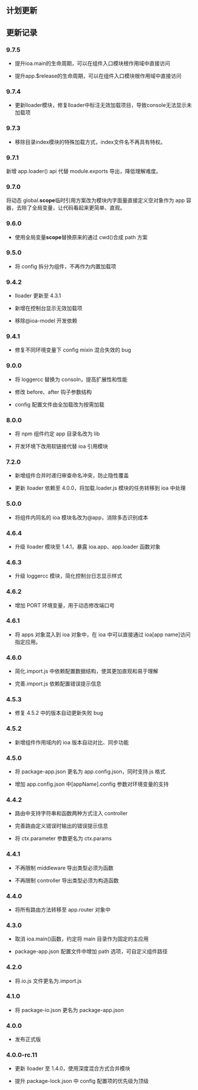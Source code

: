 ## 计划更新



## 更新记录

### 9.7.5

- 提升ioa.main的生命周期，可以在组件入口模块根作用域中直接访问

- 提升app.$release的生命周期，可以在组件入口模块根作用域中直接访问

### 9.7.4

- 更新lloader模块，修复lloader中标注无效加载项目，导致console无法显示未加载项

### 9.7.3

- 移除目录index模块的特殊加载方式，index文件名不再具有特权。

### 9.7.1

新增 app.loader() api 代替 module.exports 导出，降低理解难度。

### 9.7.0

将动态 global.**scope**临时引用方案改为模块内字面量直接定义空对象作为 app 容器，去除了全局变量，让代码看起来更简单、直观。

### 9.6.0

- 使用全局变量**scope**替换原来的通过 cwd()合成 path 方案

### 9.5.0

- 将 config 拆分为组件，不再作为内置加载项

### 9.4.2

- lloader 更新至 4.3.1

- 新增在控制台显示无效加载项

- 移除@ioa-model 开发依赖

### 9.4.1

- 修复不同环境变量下 config mixin 混合失效的 bug

### 9.0.0

- 将 loggercc 替换为 consoln，提高扩展性和性能

- 修改 before、after 钩子参数结构

- config 配置文件由全加载改为按需加载

### 8.0.0

- 将 npm 组件约定 app 目录名改为 lib

- 开发环境下改用软链接代替 ioa 引用模块

### 7.2.0

- 新增组件合并时递归审查命名冲突，防止隐性覆盖

- 更新 lloader 依赖至 4.0.0，将加载.loader.js 模块的任务转移到 ioa 中处理

### 5.0.0

- 将组件内同名的 ioa 模块名改为@app，消除多态识别成本

### 4.6.4

- 升级 lloader 模块至 1.4.1，暴露 ioa.app、app.loader 函数对象

### 4.6.3

- 升级 loggercc 模块，简化控制台日志显示样式

### 4.6.2

- 增加 PORT 环境变量，用于动态修改端口号

### 4.6.1

- 将 apps 对象混入到 ioa 对象中，在 ioa 中可以直接通过 ioa[app name]访问指定应用。

### 4.6.0

- 简化.import.js 中依赖配置数据结构，使其更加直观和易于理解

- 完善.import.js 依赖配置错误提示信息

### 4.5.3

- 修复 4.5.2 中的版本自动更新失败 bug

### 4.5.2

- 新增组件作用域内的 ioa 版本自动对比、同步功能

<!-- * 完善组件配置错误提示信息 -->

### 4.5.0

- 将 package-app.json 更名为 app.config.json，同时支持.js 格式

- 增加 app.config.json 中[appName].config 参数对环境变量的支持

### 4.4.2

- 路由中支持字符串和函数两种方式注入 controller

- 完善路由定义错误时输出的错误提示信息

- 将 ctx.parameter 参数更名为 ctx.params

### 4.4.1

- 不再限制 middleware 导出类型必须为函数

- 不再限制 controller 导出类型必须为构造函数

### 4.4.0

- 将所有路由方法转移至 app.router 对象中

### 4.3.0

- 取消 ioa.main()函数，约定将 main 目录作为固定的主应用

- package-app.json 配置文件中增加 path 选项，可自定义组件路径

### 4.2.0

- 将.io.js 文件更名为.import.js

### 4.1.0

- 将 package-io.json 更名为 package-app.json

### 4.0.0

- 发布正式版

### 4.0.0-rc.11

- 更新 lloader 至 1.4.0，使用深度混合方式合并模块

- 提升 package-lock.json 中 config 配置项的优先级为顶级

